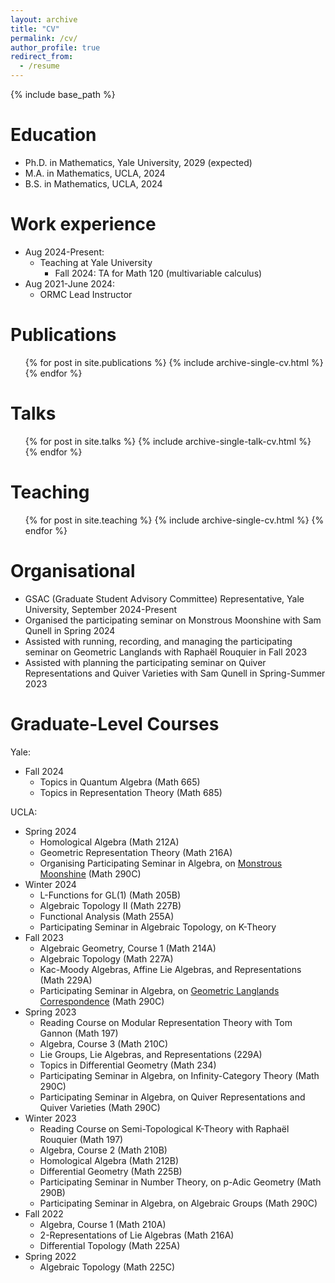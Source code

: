 ```yaml
---
layout: archive
title: "CV"
permalink: /cv/
author_profile: true
redirect_from:
  - /resume
---
```


{% include base_path %}

Education
======
* Ph.D. in Mathematics, Yale University, 2029 (expected)
* M.A. in Mathematics, UCLA, 2024
* B.S. in Mathematics, UCLA, 2024

Work experience
======
* Aug 2024-Present:
  * Teaching at Yale University
    * Fall 2024: TA for Math 120 (multivariable calculus)
* Aug 2021-June 2024:
  * ORMC Lead Instructor

Publications
======
  <ul>{% for post in site.publications %}
    {% include archive-single-cv.html %}
  {% endfor %}</ul>
  
Talks
======
  <ul>{% for post in site.talks %}
    {% include archive-single-talk-cv.html %}
  {% endfor %}</ul>
  
Teaching
======
  <ul>{% for post in site.teaching %}
    {% include archive-single-cv.html %}
  {% endfor %}</ul>

Organisational
=====

- GSAC (Graduate Student Advisory Committee) Representative, Yale University, September 2024-Present
- Organised the participating seminar on Monstrous Moonshine with Sam Qunell in Spring 2024
- Assisted with running, recording, and managing the participating seminar on Geometric Langlands with Raphaël Rouquier in Fall 2023
- Assisted with planning the participating seminar on Quiver Representations and Quiver Varieties with Sam Qunell in Spring-Summer 2023


Graduate-Level Courses
====
Yale:
- Fall 2024
  - Topics in Quantum Algebra (Math 665)
  - Topics in Representation Theory (Math 685)

UCLA:
- Spring 2024
  - Homological Algebra (Math 212A)
  - Geometric Representation Theory (Math 216A)
  - Organising Participating Seminar in Algebra, on [Monstrous Moonshine](https://max.steinbergfour.com/seminars/spring-2024-monstrous-moonshine) (Math 290C)
- Winter 2024
  - L-Functions for GL(1) (Math 205B)
  - Algebraic Topology II (Math 227B)
  - Functional Analysis (Math 255A)
  - Participating Seminar in Algebraic Topology, on K-Theory
- Fall 2023
  - Algebraic Geometry, Course 1 (Math 214A)
  - Algebraic Topology (Math 227A)
  - Kac-Moody Algebras, Affine Lie Algebras, and Representations (Math 229A)
  - Participating Seminar in Algebra, on [Geometric Langlands Correspondence](https://max.steinbergfour.com/seminars/fall-2023-geometric-langlands) (Math 290C)
- Spring 2023
  - Reading Course on Modular Representation Theory with Tom Gannon (Math 197)
  - Algebra, Course 3 (Math 210C)
  - Lie Groups, Lie Algebras, and Representations (229A)
  - Topics in Differential Geometry (Math 234)
  - Participating Seminar in Algebra, on Infinity-Category Theory (Math 290C)
  - Participating Seminar in Algebra, on Quiver Representations and Quiver Varieties (Math 290C)
- Winter 2023
  - Reading Course on Semi-Topological K-Theory with Raphaël Rouquier (Math 197)
  - Algebra, Course 2 (Math 210B)
  - Homological Algebra (Math 212B)
  - Differential Geometry (Math 225B)
  - Participating Seminar in Number Theory, on p-Adic Geometry (Math 290B)
  - Participating Seminar in Algebra, on Algebraic Groups (Math 290C)
- Fall 2022
  - Algebra, Course 1 (Math 210A)
  - 2-Representations of Lie Algebras (Math 216A)
  - Differential Topology (Math 225A)
- Spring 2022
  - Algebraic Topology (Math 225C)

